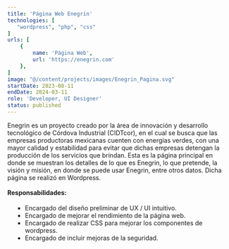```yaml
---
title: 'Página Web Enegrin'
technologies: [
   "wordpress", "php", "css"
]
urls: [
    {
        name: 'Página Web',
        url: 'https://enegrin.com'
    },
]
image: "@/content/projects/images/Enegrin_Pagina.svg"
startDate: 2023-08-11
endDate: 2024-03-11
role: 'Developer, UI Designer'
status: published
---
```

Enegrin es un proyecto creado por la área de innovación y desarrollo tecnológico de Córdova Industrial (CIDTcor), en el cual se busca que las 
empresas productoras mexicanas cuenten con energías verdes, con una mayor calidad y estabilidad para evitar que dichas empresas detengan la producción de 
los servicios que brindan. Esta es la página principal en donde se muestran los detalles de lo que es Enegrin, lo que pretende, la visión y misión, en donde se puede usar Enegrin, entre otros datos. Dicha página se realizó en Wordpress.
\
\
**Responsabilidades:**

- Encargado del diseño preliminar de UX / UI intuitivo. 
- Encargado de mejorar el rendimiento de la página web.
- Encargado de realizar CSS para mejorar los componentes de wordpress.
- Encargado de incluir mejoras de la seguridad.

<style>
    ul {
		list-style: disc !important;
		margin: 18px 0px !important;
		padding: 0px 0px 0px 40px !important;
	}
</style>